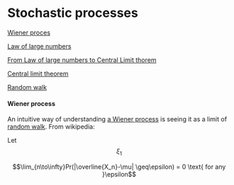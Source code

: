 # Stochastic processes #

[Wiener proces](#wiener-process)

[Law of large numbers](#law-of-large-numbers)

[From Law of large numbers to Central Limit thorem](#from-law-of-large-numbers-to-central-limit-thorem)

[Central limit theorem](#central-limit-theorem)

[Random walk](#random-walk)

#### Wiener process ####

An intuitive way of understanding [a Wiener process](https://en.wikipedia.org/wiki/Wiener_process) is seeing it as a limit of [random walk](https://github.com/joseprupi/randomwalk). From wikipedia:

Let $$\xi_1$$



$$\lim_{n\to\infty}Pr(|\overline{X_n}-\mu| \geq\epsilon) = 0 \text{  for any  }\epsilon$$


